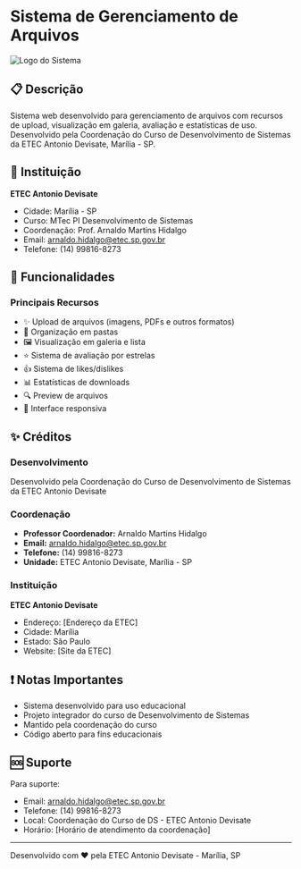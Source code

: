# Sistema de Gerenciamento de Arquivos

![Logo do Sistema](path/to/logo.png)

## 📋 Descrição
Sistema web desenvolvido para gerenciamento de arquivos com recursos de upload, visualização em galeria, avaliação e estatísticas de uso. Desenvolvido pela Coordenação do Curso de Desenvolvimento de Sistemas da ETEC Antonio Devisate, Marília - SP.

## 🏫 Instituição
**ETEC Antonio Devisate**
- Cidade: Marília - SP
- Curso: MTec PI Desenvolvimento de Sistemas
- Coordenação: Prof. Arnaldo Martins Hidalgo
- Email: arnaldo.hidalgo@etec.sp.gov.br
- Telefone: (14) 99816-8273

## 🚀 Funcionalidades

### Principais Recursos
- ✨ Upload de arquivos (imagens, PDFs e outros formatos)
- 📁 Organização em pastas
- 🖼️ Visualização em galeria e lista
- ⭐ Sistema de avaliação por estrelas
- 👍 Sistema de likes/dislikes
- 📊 Estatísticas de downloads
- 🔍 Preview de arquivos
- 📱 Interface responsiva

## ✨ Créditos

### Desenvolvimento
Desenvolvido pela Coordenação do Curso de Desenvolvimento de Sistemas da ETEC Antonio Devisate

### Coordenação
- **Professor Coordenador:** Arnaldo Martins Hidalgo
- **Email:** arnaldo.hidalgo@etec.sp.gov.br
- **Telefone:** (14) 99816-8273
- **Unidade:** ETEC Antonio Devisate, Marília - SP

### Instituição
**ETEC Antonio Devisate**
- Endereço: [Endereço da ETEC]
- Cidade: Marília
- Estado: São Paulo
- Website: [Site da ETEC]

## ❗ Notas Importantes

- Sistema desenvolvido para uso educacional
- Projeto integrador do curso de Desenvolvimento de Sistemas
- Mantido pela coordenação do curso
- Código aberto para fins educacionais

## 🆘 Suporte

Para suporte:
- Email: arnaldo.hidalgo@etec.sp.gov.br
- Telefone: (14) 99816-8273
- Local: Coordenação do Curso de DS - ETEC Antonio Devisate
- Horário: [Horário de atendimento da coordenação]

---

Desenvolvido com ❤️ pela ETEC Antonio Devisate - Marília, SP
